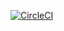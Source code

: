 [![CircleCI](https://circleci.com/gh/HeshamMeneisi/Theatre-CS.svg?style=svg)](https://circleci.com/gh/HeshamMeneisi/Theatre-CS)
